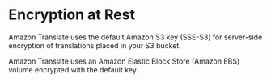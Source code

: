 # Encryption at Rest<a name="encryption-at-rest"></a>

Amazon Translate uses the default Amazon S3 key \(SSE\-S3\) for server\-side encryption of translations placed in your S3 bucket\. 

Amazon Translate uses an Amazon Elastic Block Store \(Amazon EBS\) volume encrypted with the default key\.